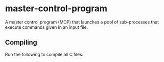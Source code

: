 # master-control-program
A master control program (MCP) that launches a pool of sub-processes that execute commands given in an input file.


## Compiling
Run the following to compile all C files:
```make
